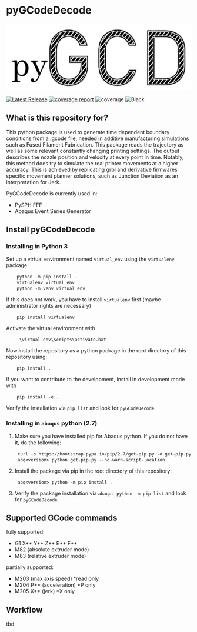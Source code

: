 # pyGCodeDecode

![LOGO](pyGCodeDecode/logo.jpg?raw=true "pyGCD")

[![Latest Release](https://git.scc.kit.edu/FAST-LT/additive-manufacturing/pygcodedecode/-/badges/release.svg)](https://git.scc.kit.edu/FAST-LT/additive-manufacturing/pygcodedecode/-/releases)
[![coverage report](https://git.scc.kit.edu/FAST-LT/additive-manufacturing/pygcodedecode/badges/dev_init/coverage.svg)](https://git.scc.kit.edu/FAST-LT/additive-manufacturing/pygcodedecode/-/commits/dev_init)
![coverage](https://git.scc.kit.edu/FAST-LT/additive-manufacturing/pygcodedecode/badges/-/coverage.svg?job=tests)
![Black](https://img.shields.io/badge/code%20style-black-000000.svg)

## What is this repository for?

This python package is used to generate time dependent boundary conditions from a .gcode file, needed in additive manufacturing simulations such as Fused Filament Fabrication. This package reads the trajectory as well as some relevant constantly changing printing settings. The output describes the nozzle position and velocity at every point in time. Notably, this method does try to simulate the real printer movements at a higher accuracy. This is achieved by replicating grbl and derivative firmwares specific movement planner solutions, such as Junction Deviation as an interpretation for Jerk.

PyGCodeDecode is currently used in:

- PySPH FFF
- Abaqus Event Series Generator

## Install pyGCodeDecode

### Installing in Python 3

Set up a virtual environment named `virtual_env` using the `virtualenv` package

        python -m pip install .
        virtualenv virtual_env
        python -m venv virtual_env

If this does not work, you have to install `virtualenv` first (maybe administrator rights are necessary)

        pip install virtualenv

Activate the virtual environment with

        .\virtual_env\Scripts\activate.bat

Now install the repository as a python package in the root directory of this repository using:

        pip install .

If you want to contribute to the development, install in development mode with

        pip install -e .

Verify the installation via `pip list` and look for `pyGCodeDecode`.

### Installing in `abaqus` python (2.7)

1. Make sure you have installed pip for Abaqus python. If you do not have it, do the following:

        curl -s https://bootstrap.pypa.io/pip/2.7/get-pip.py -o get-pip.py
        abq<version> python get-pip.py --no-warn-script-location

2. Install the package via pip in the root directory of this repository:

        abq<version> python -m pip install .

3. Verify the package installation via `abaqus python -m pip list` and look for `pyGCodeDecode`.

## Supported GCode commands

fully supported:

- G1 X** Y** Z** E** F**
- M82 (absolute extruder mode)
- M83 (relative extruder mode)

partially supported:

- M203 (max axis speed)         *read only
- M204 P** (acceleration)       *P only
- M205 X** (jerk)               *X only

## Workflow

tbd
